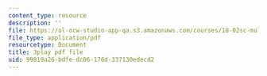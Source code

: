 ```yaml
---
content_type: resource
description: ''
file: https://ol-ocw-studio-app-qa.s3.amazonaws.com/courses/18-02sc-multivariable-calculus-fall-2010/99819a26bdfedc06176d337130edecd2_HyqBcD_e_Uw.pdf
file_type: application/pdf
resourcetype: Document
title: 3play pdf file
uid: 99819a26-bdfe-dc06-176d-337130edecd2
---
```

